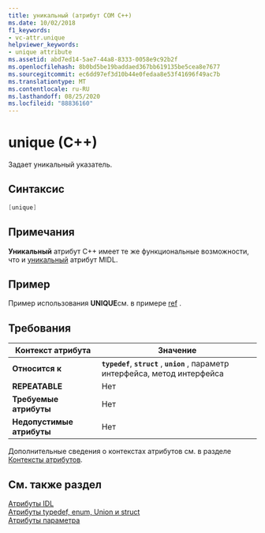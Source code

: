 ```yaml
---
title: уникальный (атрибут COM C++)
ms.date: 10/02/2018
f1_keywords:
- vc-attr.unique
helpviewer_keywords:
- unique attribute
ms.assetid: abd7ed14-5ae7-44a8-8333-0058e9c92b2f
ms.openlocfilehash: 8b0bd5be19baddaed367bb619135be5cea8e7677
ms.sourcegitcommit: ec6dd97ef3d10b44e0fedaa8e53f41696f49ac7b
ms.translationtype: MT
ms.contentlocale: ru-RU
ms.lasthandoff: 08/25/2020
ms.locfileid: "88836160"
---
```

# <a name="unique-c"></a>unique (C++)

Задает уникальный указатель.

## <a name="syntax"></a>Синтаксис

```cpp
[unique]
```

## <a name="remarks"></a>Примечания

**Уникальный** атрибут C++ имеет те же функциональные возможности, что и [уникальный](/windows/win32/Midl/unique) атрибут MIDL.

## <a name="example"></a>Пример

Пример использования **UNIQUE**см. в примере [ref](ref-cpp.md) .

## <a name="requirements"></a>Требования

| Контекст атрибута | Значение |
|-|-|
|**Относится к**|**`typedef`**, **`struct`** , **`union`** , параметр интерфейса, метод интерфейса|
|**REPEATABLE**|Нет|
|**Требуемые атрибуты**|Нет|
|**Недопустимые атрибуты**|Нет|

Дополнительные сведения о контекстах атрибутов см. в разделе [Контексты атрибутов](cpp-attributes-com-net.md#contexts).

## <a name="see-also"></a>См. также раздел

[Атрибуты IDL](idl-attributes.md)<br/>
[Атрибуты typedef, enum, Union и struct](typedef-enum-union-and-struct-attributes.md)<br/>
[Атрибуты параметра](parameter-attributes.md)
